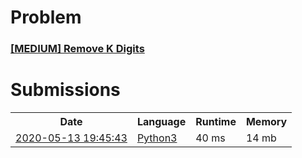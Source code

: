 <h1>Problem</h1>
<h3><a href="https://leetcode.com/problems/remove-k-digits/description/">[MEDIUM] Remove K Digits</a></h3>

<h1>Submissions</h1>
<table>
<tr>
<th>Date</th> <th>Language</th> <th>Runtime</th> <th>Memory</th>
</tr>
<tr>
<td> <a href="https://leetcode.com/submissions/detail/338873697/"> 2020-05-13 19:45:43 </a> </td>
<td> <a href="./0402.%20Remove%20K%20Digits.py"> Python3 </a> </td>
<td> 40 ms </td>
<td> 14 mb </td>
</tr>
</table>
